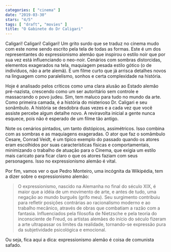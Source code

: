 ```yaml
---
categories: [ "cinema" ]
date: "2019-03-30"
stars: "4/5"
tags: [ "draft", "movies" ]
title: "O Gabinete do Dr Caligari"
---
```

Caligari! Caligari! Caligari! Um grito surdo que se traduz no cinema
mudo com este nome sendo escrito pela tela de todas as formas. Este é um
dos representantes do expressionismo alemão que inspirou o estilo noir
que por sua vez está influenciando o neo-noir. Cenários com sombras
distorcidas, elementos exagerados na tela, maquiagem pesada estilo gótico
(o de indivíduos, não a arte alemã). É um filme curto que já arrisca
detalhes novos na linguagem como paralelismo, sonhos e certa complexidade
na história.

Hoje é analisado pelos críticos como uma clara alusão ao Estado
alemão pré-nazista, crescendo como um ser autoritário sem controle
e massacrando o povo judeu. Sim, tem maluco para tudo no mundo da
arte. Como primeira camada, é a história do misterioso Dr. Caligari
e seu sonâmbulo. A história se desdobra duas vezes e a cada vez que
você assiste percebe algum detalhe novo. A reviravolta inicial a gente
nunca esquece, pois não é esperado de um filme tão antigo.

Note os cenários pintados, um tanto distópicos, assimétricos. Isso
combina com as sombras e as maquiagens exageradas. O ator que faz
o somâmbulo Cesare, Conrad Veidt, é um típico exemplo do passado
quando os atores eram escolhidos por suas características físicas e
comportamentais, minimizando o trabalho de atuação para o Cinema, que
exigia um estilo mais caricato para ficar claro o que os atores faziam
com seus personagens. Isso no expressionismo alemão é vital.

Por fim, vamos ver o que Pedro Monteiro, uma incógnita da Wikipédia,
tem a dizer sobre o expressionismo alemão:

> O expressionismo, nascido na Alemanha no final do século XIX, é maior
que a idéia de um movimento de arte, e antes de tudo, uma negação
ao mundo burguês (grifo meu). Seu surgimento contribuiu para refletir
posições contrárias ao racionalismo moderno e ao trabalho mecânico,
através de obras que combatiam a razão com a fantasia. Influenciados
pela filosofia de Nietzsche e pela teoria do inconsciente de Freud,
os artistas alemães do início do século fizeram a arte ultrapassar
os limites da realidade, tornando-se expressão pura da subjetividade
psicológica e emocional.

Ou seja, fica aqui a dica: expressionismo alemão é coisa de comunista
safado.

